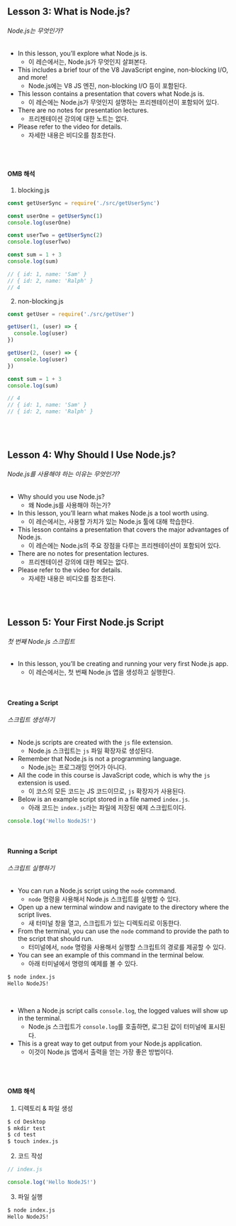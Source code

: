 ## Lesson 3: What is Node.js?

###### Node.js는 무엇인가?

- In this lesson, you’ll explore what Node.js is.
  - 이 레슨에서는, Node.js가 무엇인지 살펴본다.
- This includes a brief tour of the V8 JavaScript engine, non-blocking I/O, and more!
  - Node.js에는 V8 JS 엔진, non-blocking I/O 등이 포함된다.
- This lesson contains a presentation that covers what Node.js is.
  - 이 레슨에는 Node.js가 무엇인지 설명하는 프리젠테이션이 포함되어 있다.
- There are no notes for presentation lectures.
  - 프리젠테이션 강의에 대한 노트는 없다.
- Please refer to the video for details.
  - 자세한 내용은 비디오를 참조한다.

<br>

<br>

#### OMB 해석

1. blocking.js

```js
const getUserSync = require('./src/getUserSync')

const userOne = getUserSync(1)
console.log(userOne)

const userTwo = getUserSync(2)
console.log(userTwo)

const sum = 1 + 3
console.log(sum)

// { id: 1, name: 'Sam' }
// { id: 2, name: 'Ralph' }
// 4
```

2. non-blocking.js

```js
const getUser = require('./src/getUser')

getUser(1, (user) => {
  console.log(user)
})

getUser(2, (user) => {
  console.log(user)
})

const sum = 1 + 3
console.log(sum)

// 4
// { id: 1, name: 'Sam' }
// { id: 2, name: 'Ralph' }
```

<br>

<br>

## Lesson 4: Why Should I Use Node.js?

###### Node.js를 사용해야 하는 이유는 무엇인가?

- Why should you use Node.js?
  - 왜 Node.js를 사용해야 하는가?
- In this lesson, you’ll learn what makes Node.js a tool worth using.
  - 이 레슨에서는, 사용할 가치가 있는 Node.js 툴에 대해 학습한다.
- This lesson contains a presentation that covers the major advantages of Node.js.
  - 이 레슨에는 Node.js의 주요 장점을 다루는 프리젠테이션이 포함되어 있다.
- There are no notes for presentation lectures.
  - 프리젠테이션 강의에 대한 메모는 없다.
- Please refer to the video for details.
  - 자세한 내용은 비디오를 참조한다.

<br>

<br>

## Lesson 5: Your First Node.js Script

###### 첫 번째 Node.js 스크립트

- In this lesson, you’ll be creating and running your very first Node.js app.
  - 이 레슨에서는, 첫 번째 Node.js 앱을 생성하고 실행한다.

<br>

#### Creating a Script

###### 스크립트 생성하기

- Node.js scripts are created with the `js` file extension.
  - Node.js 스크립트는 `js` 파일 확장자로 생성된다.
- Remember that Node.js is not a programming language.
  - Node.js는 프로그래밍 언어가 아니다.
- All the code in this course is JavaScript code, which is why the `js` extension is used.
  - 이 코스의 모든 코드는 JS 코드이므로, `js` 확장자가 사용된다.
- Below is an example script stored in a file named `index.js`.
  - 아래 코드는 `index.js`라는 파일에 저장된 예제 스크립트이다.

```js
console.log('Hello NodeJS!')
```

<br>

#### Running a Script

###### 스크립트 실행하기

- You can run a Node.js script using the `node` command.
  - `node` 명령을 사용해서 Node.js 스크립트를 실행할 수 있다.
- Open up a new terminal window and navigate to the directory where the script lives.
  - 새 터미널 창을 열고, 스크립트가 있는 디렉토리로 이동한다.
- From the terminal, you can use the `node` command to provide the path to the script that should run.
  - 터미널에서, `node` 명령을 사용해서 실행할 스크립트의 경로를 제공할 수 있다.
- You can see an example of this command in the terminal below.
  - 아래 터미널에서 명령의 예제를 볼 수 있다.

```bash
$ node index.js
Hello NodeJS!
```

<br>

- When a Node.js script calls `console.log`, the logged values will show up in the terminal.
  - Node.js 스크립트가 `console.log`를 호출하면, 로그된 값이 터미널에 표시된다.
- This is a great way to get output from your Node.js application.
  - 이것이 Node.js 앱에서 출력을 얻는 가장 좋은 방법이다.

<br>

<br>

#### OMB 해석

1. 디렉토리 \& 파일 생성

```bash
$ cd Desktop
$ mkdir test
$ cd test
$ touch index.js
```

2. 코드 작성

```js
// index.js

console.log('Hello NodeJS!')
```

3. 파일 실행

```bash
$ node index.js
Hello NodeJS!
```

<br>

<br>